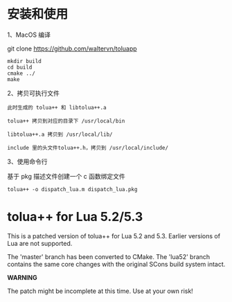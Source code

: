 
# 安装和使用
1、MacOS 编译

git clone https://github.com/waltervn/toluapp

```
mkdir build
cd build
cmake ../
make
```

2、拷贝可执行文件

```
此时生成的 tolua++ 和 libtolua++.a

tolua++ 拷贝到对应的目录下 /usr/local/bin

libtolua++.a 拷贝到 /usr/local/lib/

include 里的头文件tolua++.h，拷贝到 /usr/local/include/
```


3、使用命令行

基于 pkg 描述文件创建一个 c 函数绑定文件

```
tolua++ -o dispatch_lua.m dispatch_lua.pkg
```

# tolua++ for Lua 5.2/5.3

This is a patched version of tolua++ for Lua 5.2 and 5.3. Earlier versions of Lua are not supported.

The 'master' branch has been converted to CMake. The 'lua52' branch contains the same core changes with the original SCons build system intact.

**WARNING**

The patch might be incomplete at this time. Use at your own risk!
